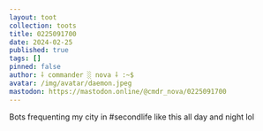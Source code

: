 ```yaml
---
layout: toot
collection: toots
title: 0225091700
date: 2024-02-25
published: true
tags: []
pinned: false
author: ⸸ commander ░ nova ⸸ :~$
avatar: /img/avatar/daemon.jpeg
mastodon: https://mastodon.online/@cmdr_nova/0225091700
---
```


Bots frequenting my city in #secondlife like this all day and night lol
